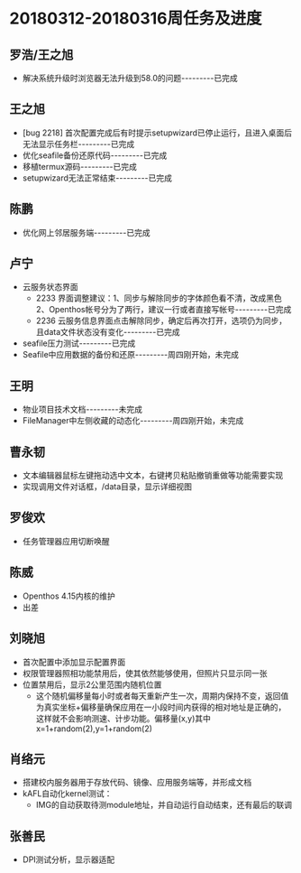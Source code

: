 # 20180312-20180316周任务及进度

## 罗浩/王之旭
- 解决系统升级时浏览器无法升级到58.0的问题---------已完成

## 王之旭
- [bug 2218] 首次配置完成后有时提示setupwizard已停止运行，且进入桌面后无法显示任务栏---------已完成
- 优化seafile备份还原代码---------已完成
- 移植termux源码---------已完成
- setupwizard无法正常结束---------已完成

## 陈鹏
- 优化网上邻居服务端---------已完成

## 卢宁
- 云服务状态界面
   - 2233 界面调整建议：1、同步与解除同步的字体颜色看不清，改成黑色 2、Openthos帐号分为了两行，建议一行或者直接写帐号---------已完成
   - 2236 云服务信息界面点击解除同步，确定后再次打开，选项仍为同步，且data文件状态没有变化---------已完成
- seafile压力测试---------已完成
- Seafile中应用数据的备份和还原---------周四刚开始，未完成

## 王明
- 物业项目技术文档---------未完成
- FileManager中左侧收藏的动态化---------周四刚开始，未完成

## 曹永韧
- 文本编辑器鼠标左键拖动选中文本，右键拷贝粘贴撤销重做等功能需要实现
- 实现调用文件对话框，/data目录，显示详细视图

## 罗俊欢
- 任务管理器应用切断唤醒

## 陈威
- Openthos 4.15内核的维护
- 出差

## 刘晓旭
- 首次配置中添加显示配置界面
- 权限管理器照相功能禁用后，使其依然能够使用，但照片只显示同一张
- 位置禁用后，显示2公里范围内随机位置
   - 这个随机偏移量每小时或者每天重新产生一次，周期内保持不变，返回值为真实坐标+偏移量确保应用在一小段时间内获得的相对地址是正确的，这样就不会影响测速、计步功能。偏移量(x,y)其中 x=1+random(2),y=1+random(2)

## 肖络元
- 搭建校内服务器用于存放代码、镜像、应用服务端等，并形成文档
- kAFL自动化kernel测试：
   - IMG的自动获取待测module地址，并自动运行自动结束，还有最后的联调

## 张善民
- DPI测试分析，显示器适配

